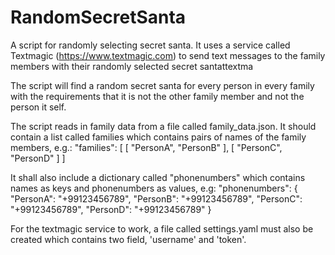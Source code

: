 # RandomSecretSanta

A script for randomly selecting secret santa. It uses a service called Textmagic (https://www.textmagic.com) to send text messages to the family members with their randomly selected secret santattextma 

The script will find a random secret santa for every person in every family with the requirements that it is not the other family member and not the person it self.

The script reads in family data from a file called family_data.json. It should contain a list called families which contains pairs of names of the family members, e.g.: 
"families": [
        [
            "PersonA",
            "PersonB"
        ],
        [
            "PersonC",
            "PersonD"
        ]
]

It shall also include a dictionary called "phonenumbers" which contains names as keys and phonenumbers as values, e.g:
"phonenumbers": {
        "PersonA": "+99123456789",
        "PersonB": "+99123456789",
        "PersonC": "+99123456789",
        "PersonD": "+99123456789"
}

For the textmagic service to work, a file called settings.yaml must also be created which contains two field, 'username' and 'token'.

